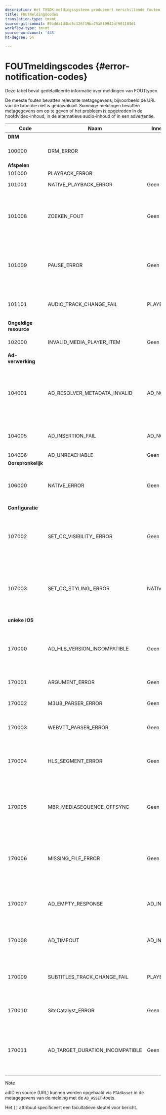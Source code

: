 ```yaml
---
description: Het TVSDK-meldingssysteem produceert verschillende fouten, waarschuwingen en informatieve kennisgevingen die diagnostische metagegevens bieden.
title: FOUTmeldingscodes
translation-type: tm+mt
source-git-commit: 89bdda1d4bd5c126f19ba75a819942df901183d1
workflow-type: tm+mt
source-wordcount: '448'
ht-degree: 5%

---
```



# FOUTmeldingscodes {#error-notification-codes}

Deze tabel bevat gedetailleerde informatie over meldingen van FOUTtypen.

De meeste fouten bevatten relevante metagegevens, bijvoorbeeld de URL van de bron die niet is gedownload. Sommige meldingen bevatten metagegevens om op te geven of het probleem is opgetreden in de hoofdvideo-inhoud, in de alternatieve audio-inhoud of in een advertentie.

<table frame="all" colsep="1" rowsep="1" id="table_8B61210A406A45ACBE37FC29729DDE22"> 
 <thead> 
  <tr rowsep="1"> 
   <th colname="1" class="entry"><b>Code</b></th> 
   <th colname="2" class="entry"><b>Naam</b></th> 
   <th colname="3" class="entry"><b>InnerNotification</b></th> 
   <th colname="4" class="entry"><b>Metagegevenstoetsen</b></th> 
   <th colname="5" class="entry"><b>Opmerkingen</b></th> 
  </tr> 
 </thead>
 <tbody> 
  <tr rowsep="1"> 
   <td colname="1"><b>DRM</b> </td> 
   <td colname="2"> </td> 
   <td colname="3"> </td> 
   <td colname="4"> </td> 
   <td colname="5"> </td> 
  </tr> 
  <tr rowsep="1"> 
   <td colname="1"><span class="codeph"> 100000  </span> </td> 
   <td colname="2"><span class="codeph"> DRM_ERROR  </span> </td> 
   <td colname="3"> </td> 
   <td colname="4"><span class="codeph"> MAJOR_DRM_CODE  </span><span class="codeph"> MINOR_DRM_CODE  </span><span class="codeph"> DESCRIPTION  </span> </td> 
   <td colname="5"></td> 
  </tr> 
  <tr rowsep="1"> 
   <td colname="1"><b>Afspelen</b> </td> 
   <td colname="2"> </td> 
   <td colname="3"> </td> 
   <td colname="4"> </td> 
   <td colname="5"> </td> 
  </tr> 
  <tr rowsep="1"> 
   <td colname="1"><span class="codeph"> 101000  </span> </td> 
   <td colname="2"><span class="codeph"> PLAYBACK_ERROR  </span> </td> 
   <td colname="3"></td> 
   <td colname="4"></td> 
   <td colname="5"> </td> 
  </tr> 
  <tr rowsep="1"> 
   <td colname="1"><span class="codeph"> 101001  </span> </td> 
   <td colname="2"><span class="codeph"> NATIVE_PLAYBACK_ERROR  </span> </td> 
   <td colname="3"> Geen </td> 
   <td colname="4"><span class="codeph"> DESCRIPTION  </span><span class="codeph"> INTERNAL_ERROR  </span><span class="codeph"> URL  </span> </td> 
   <td colname="5"> </td> 
  </tr> 
  <tr rowsep="1"> 
   <td colname="1"><span class="codeph"> 101008  </span> </td> 
   <td colname="2"><span class="codeph"> ZOEKEN_FOUT  </span> </td> 
   <td colname="3"> Geen </td> 
   <td colname="4"><span class="codeph"> BESCHRIJVING</span> </td> 
   <td colname="5"> <p>Er is een fout opgetreden tijdens het uitvoeren van een zoekbewerking. </p> </td> 
  </tr> 
  <tr rowsep="1"> 
   <td colname="1"><span class="codeph"> 101009  </span> </td> 
   <td colname="2"><span class="codeph"> PAUSE_ERROR  </span> </td> 
   <td colname="3"> Geen </td> 
   <td colname="4"> <p>Geen </p> </td> 
   <td colname="5"> <p>Er is een fout opgetreden tijdens het uitvoeren van een pauzebewerking. </p> </td> 
  </tr> 
  <tr rowsep="1"> 
   <td colname="1"><span class="codeph"> 101101  </span> </td> 
   <td colname="2"><span class="codeph"> AUDIO_TRACK_CHANGE_FAIL  </span> </td> 
   <td colname="3"><span class="codeph"> PLAYER_NOT_READY  </span> </td> 
   <td colname="4"> Geen </td> 
   <td colname="5"> <p>  </p> <p>  </p>
    <!-- workaround for PDF having too much negative kerning in column 2 --> </td> 
  </tr> 
  <tr rowsep="1"> 
   <td colname="1"><b>Ongeldige resource</b> </td> 
   <td colname="2"> </td> 
   <td colname="3"> </td> 
   <td colname="4"> </td> 
   <td colname="5"> </td> 
  </tr> 
  <tr rowsep="1"> 
   <td colname="1"><span class="codeph"> 102000  </span> </td> 
   <td colname="2"><span class="codeph"> INVALID_MEDIA_PLAYER_ITEM  </span> </td> 
   <td colname="3"> <p>Geen </p> </td> 
   <td colname="4"> Geen </td> 
   <td colname="5"> </td> 
  </tr> 
  <tr rowsep="1"> 
   <td colname="1"><b>Ad-verwerking</b> </td> 
   <td colname="2"> </td> 
   <td colname="3"> </td> 
   <td colname="4"> </td> 
   <td colname="5"> </td> 
  </tr> 
  <tr rowsep="1"> 
   <td colname="1"><span class="codeph"> 104001  </span> </td> 
   <td colname="2"><span class="codeph"> AD_RESOLVER_METADATA_INVALID  </span> </td> 
   <td colname="3"> <span class="codeph"> AD_NOT_INSERTED</span> </td> 
   <td colname="4"> <p>Geen </p> </td> 
   <td colname="5"> <p>Oplossen van toevoegen is mislukt vanwege ongeldige indeling voor ad-metagegevens. </p> </td> 
  </tr> 
  <tr rowsep="1"> 
   <td colname="1"><span class="codeph"> 104005  </span> </td> 
   <td colname="2"><span class="codeph"> AD_INSERTION_FAIL  </span> </td> 
   <td colname="3"> <span class="codeph"> AD_NOT_INSERTED  </span> </td> 
   <td colname="4"> <p>Geen </p> </td> 
   <td colname="5"> <p>Oplossingsfase van advertentie is mislukt. </p> </td> 
  </tr> 
  <tr rowsep="1"> 
   <td colname="1"><span class="codeph"> 104006  </span> </td> 
   <td colname="2"><span class="codeph"> AD_UNREACHABLE  </span> </td> 
   <td colname="3"> Geen </td> 
   <td colname="4"> Geen </td> 
   <td colname="5"> </td> 
  </tr> 
  <tr rowsep="1"> 
   <td colname="1"><b>Oorspronkelijk</b> </td> 
   <td colname="2"> </td> 
   <td colname="3"> </td> 
   <td colname="4"> </td> 
   <td colname="5"> </td> 
  </tr> 
  <tr rowsep="1"> 
   <td colname="1"><span class="codeph"> 106000  </span> </td> 
   <td colname="2"><span class="codeph"> NATIVE_ERROR  </span> </td> 
   <td colname="3"> Geen </td> 
   <td colname="4"> <span class="codeph"> INTERNAL_ERROR  </span> </td> 
   <td colname="5"> <p>Er is een iOS-fout op laag niveau opgetreden. </p> </td> 
  </tr> 
  <tr rowsep="1"> 
   <td colname="1"><b>Configuratie</b> </td> 
   <td colname="2"> </td> 
   <td colname="3"> </td> 
   <td colname="4"> </td> 
   <td colname="5"> </td> 
  </tr> 
  <tr rowsep="1"> 
   <td colname="1"><span class="codeph"> 107002  </span> </td> 
   <td colname="2"><span class="codeph"> SET_CC_VISIBILITY_ ERROR  </span> </td> 
   <td colname="3"> Geen </td> 
   <td colname="4"> <p>Geen </p> </td> 
   <td colname="5"> <p>Er is een fout opgetreden bij het wijzigen van de zichtbaarheid van de CC-tracks. </p> </td> 
  </tr> 
  <tr rowsep="1"> 
   <td colname="1"><span class="codeph"> 107003  </span> </td> 
   <td colname="2"><span class="codeph"> SET_CC_STYLING_ ERROR  </span> </td> 
   <td colname="3"> <span class="codeph"> NATIVE_ERROR  </span> </td> 
   <td colname="4"> <p>Geen </p> </td> 
   <td colname="5"> <p>Er is een fout opgetreden tijdens het wijzigen van de opmaakopties voor de CC-tracks. </p> </td> 
  </tr> 
  <tr rowsep="1"> 
   <td colname="1"><b>unieke iOS</b> </td> 
   <td colname="2"> </td> 
   <td colname="3"> </td> 
   <td colname="4"> </td> 
   <td colname="5"> </td> 
  </tr> 
  <tr rowsep="1"> 
   <td colname="1"><span class="codeph"> 170000  </span> </td> 
   <td colname="2"><span class="codeph"> AD_HLS_VERSION_INCOMPATIBLE  </span> </td> 
   <td colname="3"> Geen </td> 
   <td colname="4"> <span class="codeph"> AD_ASSET</span> </td> 
   <td colname="5"> <p>De HLS-versie van de advertenties is hoger dan de HLS-versie van de inhoud. </p> </td> 
  </tr> 
  <tr rowsep="1"> 
   <td colname="1"><span class="codeph"> 170001  </span> </td> 
   <td colname="2"><span class="codeph"> ARGUMENT_ERROR  </span> </td> 
   <td colname="3"> Geen </td> 
   <td colname="4"> Geen </td> 
   <td colname="5"> <p>Argument-fout </p> </td> 
  </tr> 
  <tr rowsep="1"> 
   <td colname="1"><span class="codeph"> 170002  </span> </td> 
   <td colname="2"><span class="codeph"> M3U8_PARSER_ERROR  </span> </td> 
   <td colname="3"> Geen </td> 
   <td colname="4"><span class="codeph"> BESCHRIJVING  </span> </td> 
   <td colname="5"> <p>Kan m3u8 niet parseren. </p> </td> 
  </tr> 
  <tr rowsep="1"> 
   <td colname="1"><span class="codeph"> 170003  </span> </td> 
   <td colname="2"><span class="codeph"> WEBVTT_PARSER_ERROR  </span> </td> 
   <td colname="3"> Geen </td> 
   <td colname="4"> Geen </td> 
   <td colname="5"> <p>Kan Webvtt niet parseren. </p> </td> 
  </tr> 
  <tr rowsep="1"> 
   <td colname="1"><span class="codeph"> 170004  </span> </td> 
   <td colname="2"><span class="codeph"> HLS_SEGMENT_ERROR  </span> </td> 
   <td colname="3"> Geen </td> 
   <td colname="4"><span class="codeph"> DESCRIPTION  </span><span class="codeph"> URL  </span><span class="codeph"> INTERNAL_ERROR  </span> </td> 
   <td colname="5"> <p>Het segment overschrijdt de opgegeven bandbreedte voor de variant. </p> </td> 
  </tr> 
  <tr rowsep="1"> 
   <td colname="1"><span class="codeph"> 170005  </span> </td> 
   <td colname="2"><span class="codeph"> MBR_MEDIASEQUENCE_OFFSYNC  </span> </td> 
   <td colname="3"> Geen </td> 
   <td colname="4"> Geen </td> 
   <td colname="5"> <p>Het aantal mediareeksen is niet synchroon voor alle HLS-streams van dit MBR. </p> </td> 
  </tr> 
  <tr rowsep="1"> 
   <td colname="1"><span class="codeph"> 170006  </span> </td> 
   <td colname="2"><span class="codeph"> MISSING_FILE_ERROR  </span> </td> 
   <td colname="3"> Geen </td> 
   <td colname="4"><span class="codeph"> DESCRIPTION  </span><span class="codeph"> URL  </span><span class="codeph"> INTERNAL_ERROR  </span> </td> 
   <td colname="5"> <p>Bestand ontbreekt of reageert niet. </p> <p>HTTP 404: Bestand niet gevonden. </p> </td> 
  </tr> 
  <tr rowsep="1"> 
   <td colname="1"><span class="codeph"> 170007  </span> </td> 
   <td colname="2"><span class="codeph"> AD_EMPTY_RESPONSE  </span> </td> 
   <td colname="3"><span class="codeph"> AD_INSERTION_FAIL  </span> </td> 
   <td colname="4"> Geen </td> 
   <td colname="5"> <p>Kan de advertenties niet ophalen. Lege reactie. </p> </td> 
  </tr> 
  <tr rowsep="1"> 
   <td colname="1"><span class="codeph"> 170008  </span> </td> 
   <td colname="2"><span class="codeph"> AD_TIMEOUT  </span> </td> 
   <td colname="3"><span class="codeph"> AD_INSERTION_FAIL  </span> </td> 
   <td colname="4"> Geen </td> 
   <td colname="5"> <p>Kan de advertenties niet ophalen. Time-outfout. </p> </td> 
  </tr> 
  <tr rowsep="1"> 
   <td colname="1"><span class="codeph"> 170009  </span> </td> 
   <td colname="2"><span class="codeph"> SUBTITLES_TRACK_CHANGE_FAIL  </span> </td> 
   <td colname="3"><span class="codeph"> PLAYER_NOT_READY  </span> </td> 
   <td colname="4"> Geen </td> 
   <td colname="5"> <p>Fout bij het wijzigen van de track voor ondertitels. </p> </td> 
  </tr> 
  <tr rowsep="1"> 
   <td colname="1"><span class="codeph"> 170010  </span> </td> 
   <td colname="2"><span class="codeph"> SiteCatalyst_ERROR  </span> </td> 
   <td colname="3"> Geen </td> 
   <td colname="4"><span class="codeph"> BESCHRIJVING  </span> </td> 
   <td colname="5"> <p>Fout in Site-katalysator. Zie beschrijving. </p> </td> 
  </tr> 
  <tr rowsep="1"> 
   <td colname="1"><span class="codeph"> 170011  </span> </td> 
   <td colname="2"><span class="codeph"> AD_TARGET_DURATION_INCOMPATIBLE  </span> </td> 
   <td colname="3"> Geen </td> 
   <td colname="4"> <span class="codeph"> AD_ASSET</span> </td> 
   <td colname="5"> <p>De TARGET-DUUR van de steun is hoger dan de TARGET-DUUR van de inhoud. </p> </td> 
  </tr> 
 </tbody> 
</table>

>[!NOTE]
>
>adID en source (URL) kunnen worden opgehaald via `PTAdAsset` in de metagegevens van de melding met de `AD_ASSET`-toets.
>
>Het `[]` attribuut specificeert een facultatieve sleutel voor bericht.
